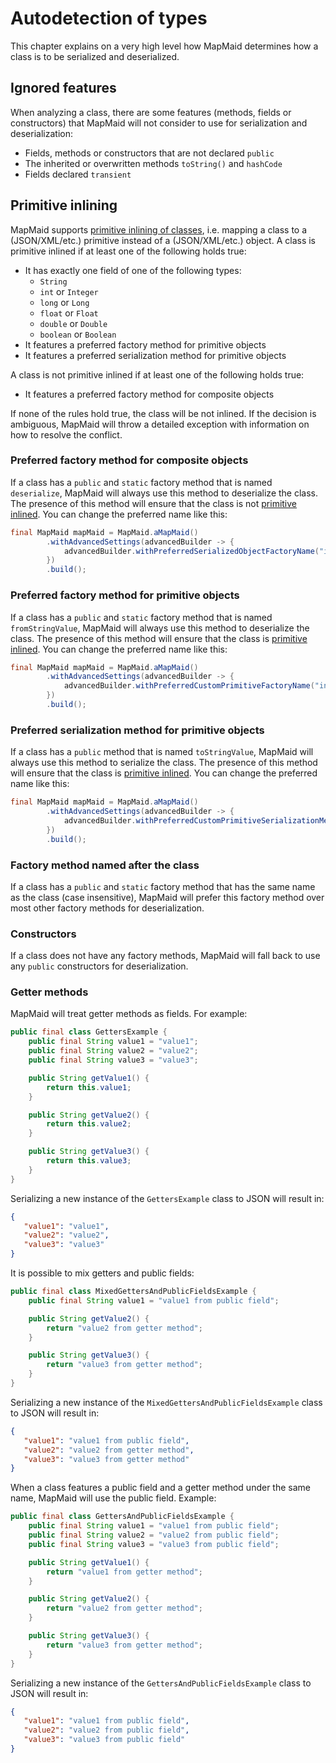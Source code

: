 # Autodetection of types
This chapter explains on a very high level how MapMaid determines
how a class is to be serialized and deserialized. 

## Ignored features
When analyzing a class, there are some features (methods, fields or constructors) that
MapMaid will not consider to use for serialization and deserialization:
- Fields, methods or constructors that are not declared `public`
- The inherited or overwritten methods `toString()` and `hashCode`
- Fields declared `transient`

## Primitive inlining
MapMaid supports <!---[Link] ( 06_PrimitiveInlining.md "primitive inlining of classes") -->
[primitive inlining of classes](06_PrimitiveInlining.md), i.e. mapping a class to a (JSON/XML/etc.) primitive
instead of a (JSON/XML/etc.) object.
A class is primitive inlined if at least one of the following holds true:
- It has exactly one field of one of the following types:
    - `String`
    - `int` or `Integer`
    - `long` or `Long`
    - `float` or `Float`
    - `double` or `Double`
    - `boolean` or `Boolean`
- It features a preferred factory method for primitive objects
- It features a preferred serialization method for primitive objects

A class is not primitive inlined if at least one of the following holds true:
- It features a preferred factory method for composite objects

If none of the rules hold true, the class will be not inlined.
If the decision is ambiguous, MapMaid will throw a detailed exception with information on how to resolve the conflict.

### Preferred factory method for composite objects
If a class has a `public` and `static` factory method that is named `deserialize`, MapMaid will always
use this method to deserialize the class.
The presence of this method will ensure that the class is not <!---[Link] ( 06_PrimitiveInlining.md "primitive inlined") -->
[primitive inlined](06_PrimitiveInlining.md).
You can change the preferred name like this:

<!---[CodeSnippet](preferredSerializedObjectFactoryName)-->
```java
final MapMaid mapMaid = MapMaid.aMapMaid()
        .withAdvancedSettings(advancedBuilder -> {
            advancedBuilder.withPreferredSerializedObjectFactoryName("instantiate");
        })
        .build();
```


### Preferred factory method for primitive objects
If a class has a `public` and `static` factory method that is named `fromStringValue`, MapMaid
will always use this method to deserialize the class. The presence of this method will ensure
that the class is <!---[Link] ( 06_PrimitiveInlining.md "primitive inlined") -->
[primitive inlined](06_PrimitiveInlining.md).
You can change the preferred name like this:

<!---[CodeSnippet](preferredCustomPrimitiveFactoryName)-->
```java
final MapMaid mapMaid = MapMaid.aMapMaid()
        .withAdvancedSettings(advancedBuilder -> {
            advancedBuilder.withPreferredCustomPrimitiveFactoryName("instantiate");
        })
        .build();
```


### Preferred serialization method for primitive objects
If a class has a `public` method that is named `toStringValue`, MapMaid
will always use this method to serialize the class.
The presence of this method will ensure
that the class is <!---[Link] ( 06_PrimitiveInlining.md "primitive inlined") -->
[primitive inlined](06_PrimitiveInlining.md).
You can change the preferred name like this:

<!---[CodeSnippet](preferredCustomPrimitiveSerializationMethodName)-->
```java
final MapMaid mapMaid = MapMaid.aMapMaid()
        .withAdvancedSettings(advancedBuilder -> {
            advancedBuilder.withPreferredCustomPrimitiveSerializationMethodName("serializeToString");
        })
        .build();
```


### Factory method named after the class
If a class has a `public` and `static` factory method that has the same name as the class (case insensitive),
MapMaid will prefer this factory method over most other factory methods for deserialization.

### Constructors
If a class does not have any factory methods, MapMaid will fall back to use any `public` constructors for deserialization. 


### Getter methods
MapMaid will treat getter methods as fields. For example:
<!---[CodeSnippet](gettersExample)-->
```java
public final class GettersExample {
    public final String value1 = "value1";
    public final String value2 = "value2";
    public final String value3 = "value3";

    public String getValue1() {
        return this.value1;
    }

    public String getValue2() {
        return this.value2;
    }

    public String getValue3() {
        return this.value3;
    }
}
```
Serializing a new instance of the `GettersExample` class to JSON will result in:
```json
{
   "value1": "value1",
   "value2": "value2",
   "value3": "value3"
}
```

It is possible to mix getters and public fields:

<!---[CodeSnippet](mixedGettersAndPublicFieldsExample)-->
```java
public final class MixedGettersAndPublicFieldsExample {
    public final String value1 = "value1 from public field";

    public String getValue2() {
        return "value2 from getter method";
    }

    public String getValue3() {
        return "value3 from getter method";
    }
}
```
Serializing a new instance of the `MixedGettersAndPublicFieldsExample` class to JSON will result in:
```json
{
   "value1": "value1 from public field",
   "value2": "value2 from getter method",
   "value3": "value3 from getter method"
}
```

When a class features a public field and a getter method under the same name,
MapMaid will use the public field. Example:

<!---[CodeSnippet](gettersAndPublicFieldsExample)-->
```java
public final class GettersAndPublicFieldsExample {
    public final String value1 = "value1 from public field";
    public final String value2 = "value2 from public field";
    public final String value3 = "value3 from public field";

    public String getValue1() {
        return "value1 from getter method";
    }

    public String getValue2() {
        return "value2 from getter method";
    }

    public String getValue3() {
        return "value3 from getter method";
    }
}
```
Serializing a new instance of the `GettersAndPublicFieldsExample` class to JSON will result in:
```json
{
   "value1": "value1 from public field",
   "value2": "value2 from public field",
   "value3": "value3 from public field"
}
```

